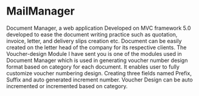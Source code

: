 # MailManager

Document Manager, a web application Developed on MVC framework 5.0 developed to ease the document writing practice such as quotation, invoice, letter, and delivery slips creation etc. Document can be easily created on the letter head of the company for its respective clients.
The Voucher-design Module I have sent you is one of the modules used in Document Manager which is used in generating voucher number design format based on category for each document. It enables user to fully customize voucher numbering design. Creating three fields named Prefix, Suffix and auto generated increment number. Voucher Design can be auto incremented or incremented based on category. 
